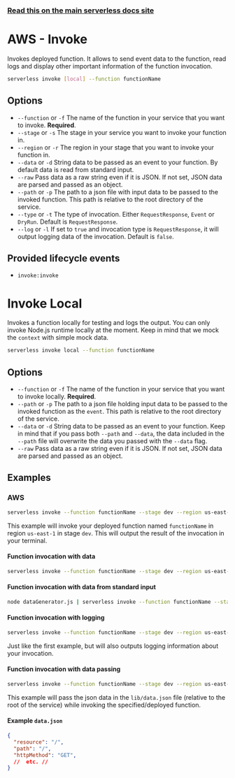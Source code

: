 <!--
title: Serverless Framework Commands - AWS Lambda - Invoke
menuText: invoke
menuOrder: 10
description: Invoke an AWS Lambda Function using the Serverless Framework
layout: Doc
-->

<!-- DOCS-SITE-LINK:START automatically generated  -->
### [Read this on the main serverless docs site](https://www.serverless.com/framework/docs/providers/aws/cli-reference/invoke)
<!-- DOCS-SITE-LINK:END -->

# AWS - Invoke

Invokes deployed function. It allows to send event data to the function, read logs and display other important information of the function invocation.

```bash
serverless invoke [local] --function functionName
```

## Options
- `--function` or `-f` The name of the function in your service that you want to invoke. **Required**.
- `--stage` or `-s` The stage in your service you want to invoke your function in.
- `--region` or `-r` The region in your stage that you want to invoke your function in.
- `--data` or `-d` String data to be passed as an event to your function. By default data is read from standard input.
- `--raw` Pass data as a raw string even if it is JSON. If not set, JSON data are parsed and passed as an object.
- `--path` or `-p` The path to a json file with input data to be passed to the invoked function. This path is relative to the root directory of the service.
- `--type` or `-t` The type of invocation. Either `RequestResponse`, `Event` or `DryRun`. Default is `RequestResponse`.
- `--log` or `-l` If set to `true` and invocation type is `RequestResponse`, it will output logging data of the invocation. Default is `false`.

## Provided lifecycle events
- `invoke:invoke`


# Invoke Local

Invokes a function locally for testing and logs the output. You can only invoke Node.js runtime locally at the moment. Keep in mind that we mock the `context` with simple mock data.

```bash
serverless invoke local --function functionName
```

## Options
- `--function` or `-f` The name of the function in your service that you want to invoke locally. **Required**.
- `--path` or `-p` The path to a json file holding input data to be passed to the invoked function as the `event`. This path is relative to the
root directory of the service.
- `--data` or `-d` String data to be passed as an event to your function. Keep in mind that if you pass both `--path` and `--data`, the data included in the `--path` file will overwrite the data you passed with the `--data` flag.
- `--raw` Pass data as a raw string even if it is JSON. If not set, JSON data are parsed and passed as an object.

## Examples

### AWS

```bash
serverless invoke --function functionName --stage dev --region us-east-1
```

This example will invoke your deployed function named `functionName` in region `us-east-1` in stage `dev`. This will
output the result of the invocation in your terminal.

#### Function invocation with data

```bash
serverless invoke --function functionName --stage dev --region us-east-1 --data "hello world"
```

#### Function invocation with data from standard input

```bash
node dataGenerator.js | serverless invoke --function functionName --stage dev --region us-east-1
```

#### Function invocation with logging

```bash
serverless invoke --function functionName --stage dev --region us-east-1 --log
```

Just like the first example, but will also outputs logging information about your invocation.

#### Function invocation with data passing

```bash
serverless invoke --function functionName --stage dev --region us-east-1 --path lib/data.json
```

This example will pass the json data in the `lib/data.json` file (relative to the root of the service) while invoking
the specified/deployed function.

#### Example `data.json`

```json
{
  "resource": "/",
  "path": "/",
  "httpMethod": "GET",
  //  etc. //
}
```

